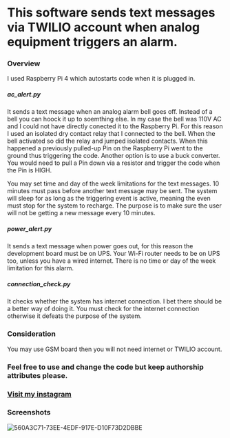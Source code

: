 # This software sends text messages via TWILIO account when analog equipment triggers an alarm.

### Overview 
I used Raspberry Pi 4 which autostarts code when it is plugged in.

##### ac_alert.py 
It sends a text message when an analog alarm bell goes off. Instead of a bell you can hoock it up to soemthing else.
In my case the bell was 110V AC and I could not have directly conected it to the Raspberry Pi. For this reason I used an isolated dry contact relay that I connected to the bell. When the bell activated so did the relay and jumped isolated contacts. When this happened a previously pulled-up Pin on the Raspberry Pi went to the ground thus triggering the code. Another option is to use a buck converter. You would need to pull a Pin down via a resistor and trigger the code when the Pin is HIGH.

You may set time and day of the week limitations for the text messages.
10 minutes must pass before another text message may be sent. The system will sleep for as long as the triggering event is active, meaning the even must stop for the system to recharge. The purpose is to make sure the user will not be getting a new message every 10 minutes.

##### power_alert.py
It sends a text message when power goes out, for this reason the development board must be on UPS. Your Wi-Fi router needs to be on UPS too, unless you have a wired internet. There is no time or day of the week limitation for this alarm.

##### connection_check.py 
It checks whether the system has internet connection. I bet there should be a better way of doing it. You must check for the internet connection otherwise it defeats the purpose of the system.

### Consideration
You may use GSM board then you will not need internet or TWILIO account.

### Feel free to use and change the code but keep authorship attributes please.
### [Visit my instagram](www.instagram.com/dennis_r2018)

### Screenshots

![560A3C71-73EE-4EDF-917E-D10F73D2DBBE](https://user-images.githubusercontent.com/86169204/181386531-37d6fc93-5f81-4d67-a373-1ccb4cf7a965.JPEG)
